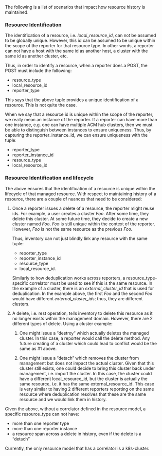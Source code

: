 The following is a list of scenarios that impact how resource history is maintained.  

### Resource Identification
The identification of a resource, i.e. _local_resource_id_, can not be assumed to be globally unique. However, this id can be assumed to be unique within the scope of the reporter for that resource type. In other words, a reporter can not have a host with the same id as another host, a cluster with the same id as another cluster, etc. 

Thus, in order to identify a resource, when a reporter does a POST, the POST must include the following:
 
- resource_type
- local_resource_id
- reporter_type

This says that the above tuple provides a unique identification of a resource. This is not quite the case.

When we say that a resource id is unique within the scope of the reporter, we really mean an instance of the reporter.  If a reporter can have more than one instance, e.g. one can have multiple ACM hub clusters, then we must be able to distinguish between instances to ensure uniqueness.  Thus, by capturing the reporter_instance_id, we can ensure uniqueness with the tuple:

- reporter_type
- reporter_instance_id
- resource_type
- local_resource_id

### Resource Identification and lifecycle
The above ensures that the identification of a resource is unique within the lifecycle of that managed resource. With respect to maintaining history of a resource, there are a couple of nuances that need to be considered: 

1. Once a reporter issues a delete of a resource, the reporter might reuse ids. For example, a user creates a cluster _Foo_. After some time, they delete this cluster.  At some future time, they decide to create a new cluster named _Foo_. _Foo_ is still unique within the context of the reporter. However, _Foo_ is not the same resource as the previous _Foo_. 

	Thus, inventory can not just blindly link any resource with the same tuple:
	- reporter_type
	- reporter_instance_id
	- resource_type
	- local_resource_id. 
	
	Similarly to how deduplication works across reporters, a resource_type-specific correlator must be used to see if this is the same resource. In the example of a cluster, there is an _external_cluster_id_ that is used for deduplication.  In the example above, the first _Foo_ and the second _Foo_ would have different _external_cluster_ids_; thus, they are different clusters.

2. A delete, i.e. rest operation, tells inventory to delete this resource as it no longer exists within the management domain. However, there are 2 different types of delete. Using a cluster example: 
	1. One might issue a “destroy” which actually deletes the managed cluster. In this case, a reporter would call the delete method. Any future creating of a cluster which could lead to conflict would be the same as #1 above.
	
	2. One might issue a “detach” which removes the cluster from management but does not impact the actual cluster. Given that this cluster still exists, one could decide to bring this cluster back under management, i.e. import the cluster.  In this case, the cluster could have a different local_resource_id, but the cluster is actually the same resource, i.e. it has the same external_resource_id. This case is very similar to having 2 different reporters reporting on the same resource where deduplication resolves that these are the same resource and we would link them in history. 
	
Given the above, without a correlator defined in the resource model, a specific resource_type can not have: 

- more than one reporter type 
- more than one reporter instance
- a resource span across a delete in history, even if the delete is a “detach”

Currently, the only resource model that has a correlator is a k8s-cluster.


